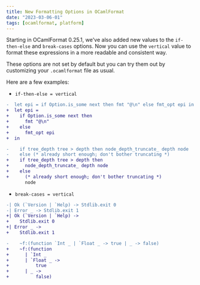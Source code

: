 ```yaml
---
title: New Formatting Options in OCamlFormat
date: "2023-03-06-01"
tags: [ocamlformat, platform]
---
```


Starting in OCamlFormat 0.25.1, we've also added new values to the `if-then-else` and `break-cases` options. Now you can use the `vertical` value to format these expressions in a more readable and consistent way.

These options are not set by default but you can try them out by customizing your `.ocamlformat` file as usual.

Here are a few examples:

- `if-then-else = vertical`
```diff
-  let epi = if Option.is_some next then fmt "@\n" else fmt_opt epi in
+  let epi =
+    if Option.is_some next then
+      fmt "@\n"
+    else
+      fmt_opt epi
+  in
```

```diff
-    if tree_depth tree > depth then node_depth_truncate_ depth node
-    else (* already short enough; don't bother truncating *)
+    if tree_depth tree > depth then
+      node_depth_truncate_ depth node
+    else
+      (* already short enough; don't bother truncating *)
       node
```

- `break-cases = vertical`

```diff
-| Ok (`Version | `Help) -> Stdlib.exit 0
-| Error _ -> Stdlib.exit 1
+| Ok (`Version | `Help) ->
+    Stdlib.exit 0
+| Error _ ->
+    Stdlib.exit 1
```

```diff
-    ~f:(function `Int _ | `Float _ -> true | _ -> false)
+    ~f:(function
+      | `Int _
+      | `Float _ ->
+          true
+      | _ ->
+          false)
```
